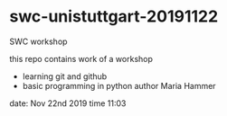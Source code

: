 # swc-unistuttgart-20191122
SWC workshop

this repo contains work of a workshop
- learning git and github 
- basic programming in python
author Maria Hammer

date: Nov 22nd 2019
time 11:03
